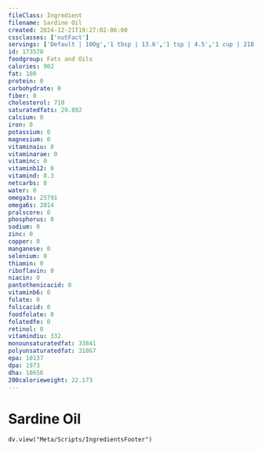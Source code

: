 ```yaml
---
fileClass: Ingredient
filename: Sardine Oil
created: 2024-12-21T19:27:02-06:00
cssclasses: ['nutFact']
servings: ['Default | 100g','1 tbsp | 13.6','1 tsp | 4.5','1 cup | 218']
id: 173578
foodgroup: Fats and Oils
calories: 902
fat: 100
protein: 0
carbohydrate: 0
fiber: 0
cholesterol: 710
saturatedfats: 29.892
calcium: 0
iron: 0
potassium: 0
magnesium: 0
vitaminaiu: 0
vitaminarae: 0
vitaminc: 0
vitaminb12: 0
vitamind: 8.3
netcarbs: 0
water: 0
omega3s: 25791
omega6s: 2014
pralscore: 0
phosphorus: 0
sodium: 0
zinc: 0
copper: 0
manganese: 0
selenium: 0
thiamin: 0
riboflavin: 0
niacin: 0
pantothenicacid: 0
vitaminb6: 0
folate: 0
folicacid: 0
foodfolate: 0
folatedfe: 0
retinol: 0
vitamindiu: 332
monounsaturatedfat: 33841
polyunsaturatedfat: 31867
epa: 10137
dpa: 1973
dha: 10656
200calorieweight: 22.173
---
```


# Sardine Oil

```dataviewjs
dv.view("Meta/Scripts/IngredientsFooter")
```